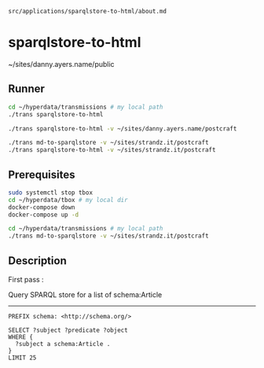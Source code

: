 `src/applications/sparqlstore-to-html/about.md`

# sparqlstore-to-html

~/sites/danny.ayers.name/public

## Runner

```sh
cd ~/hyperdata/transmissions # my local path
./trans sparqlstore-to-html
```

```sh
./trans sparqlstore-to-html -v ~/sites/danny.ayers.name/postcraft

./trans md-to-sparqlstore -v ~/sites/strandz.it/postcraft
./trans sparqlstore-to-html -v ~/sites/strandz.it/postcraft
```

## Prerequisites

```sh
sudo systemctl stop tbox
cd ~/hyperdata/tbox # my local dir
docker-compose down
docker-compose up -d

cd ~/hyperdata/transmissions # my local path
./trans md-to-sparqlstore -v ~/sites/strandz.it/postcraft
```

## Description

First pass :

Query SPARQL store for a list of schema:Article

---

```sparql
PREFIX schema: <http://schema.org/>

SELECT ?subject ?predicate ?object
WHERE {
  ?subject a schema:Article .
}
LIMIT 25
```
